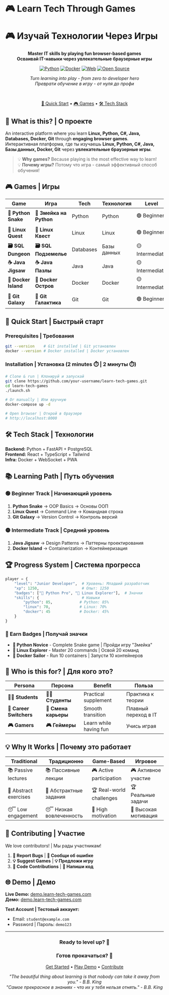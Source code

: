 # 🎮 Learn Tech Through Games  
# 🎮 Изучай Технологии Через Игры

<div align="center">

**Master IT skills by playing fun browser-based games**  
**Осваивай IT-навыки через увлекательные браузерные игры**

[![Python](https://img.shields.io/badge/Python-3.8+-blue?logo=python)](https://python.org)
[![Docker](https://img.shields.io/badge/Docker-Ready-2496ED?logo=docker)](https://docker.com)
[![Web](https://img.shields.io/badge/Web-Browser-FF6B6B?logo=googlechrome)](https://developer.mozilla.org)
[![Open Source](https://img.shields.io/badge/Open_Source-Yes-brightgreen)](https://opensource.org)

*Turn learning into play - from zero to developer hero*  
*Преврати обучение в игру - от нуля до профи*

<br>

[🚀 Quick Start](#-quick-start--быстрый-старт) • 
[🎮 Games](#-games--игры) • 
[🛠 Tech Stack](#-tech-stack--технологии)

</div>

## 🎯 What is this? | О проекте

An interactive platform where you learn **Linux, Python, C#, Java, Databases, Docker, Git** through **engaging browser games**.  
Интерактивная платформа, где ты изучаешь **Linux, Python, C#, Java, Базы данных, Docker, Git** через **увлекательные браузерные игры**.

> 💡 **Why games?** Because playing is the most effective way to learn!  
> 💡 **Почему игры?** Потому что игра - самый эффективный способ обучения!

## 🎮 Games | Игры

| Game | Игра | Tech | Технология | Level | Уровень |
|------|------|------|------------|-------|---------|
| **🐍 Python Snake** | **🐍 Змейка на Python** | Python | Python | 🟢 Beginner | 🟢 Начинающий |
| **🐧 Linux Quest** | **🐧 Linux Квест** | Linux | Linux | 🟢 Beginner | 🟢 Начинающий |
| **🗃️ SQL Dungeon** | **🗃️ SQL Подземелье** | Databases | Базы данных | 🟡 Intermediate | 🟡 Средний |
| **☕ Java Jigsaw** | **☕ Java Пазлы** | Java | Java | 🟡 Intermediate | 🟡 Средний |
| **🐳 Docker Island** | **🐳 Docker Остров** | Docker | Docker | 🟡 Intermediate | 🟡 Средний |
| **🔄 Git Galaxy** | **🔄 Git Галактика** | Git | Git | 🟢 Beginner | 🟢 Начинающий |

## 🚀 Quick Start | Быстрый старт

### Prerequisites | Требования
```bash
git --version    # Git installed | Git установлен
docker --version # Docker installed | Docker установлен
```

### Installation | Установка (2 minutes ⏱️ | 2 минуты ⏱️)

```bash
# Clone & run | Клонируй и запускай
git clone https://github.com/your-username/learn-tech-games.git
cd learn-tech-games
./launch.sh

# Or manually | Или вручную
docker-compose up -d

# Open browser | Открой в браузере
# http://localhost:8000
```

## 🛠 Tech Stack | Технологии

**Backend:** Python + FastAPI + PostgreSQL  
**Frontend:** React + TypeScript + Tailwind  
**Infra:** Docker + WebSocket + PWA

## 📚 Learning Path | Путь обучения

### 🟢 Beginner Track | Начинающий уровень
1. **Python Snake** → OOP Basics → Основы ООП
2. **Linux Quest** → Command Line → Командная строка  
3. **Git Galaxy** → Version Control → Контроль версий

### 🟡 Intermediate Track | Средний уровень
1. **Java Jigsaw** → Design Patterns → Паттерны проектирования
2. **Docker Island** → Containerization → Контейнеризация

## 🏆 Progress System | Система прогресса

```python
player = {
    "level": "Junior Developer",  # Уровень: Младший разработчик
    "xp": 1250,                   # Опыт: 1250
    "badges": ["🐍 Python Pro", "🐧 Linux Explorer"],  # Значки
    "skills": {                   # Навыки
        "python": 85,            # Python: 85%
        "linux": 70,             # Linux: 70%
        "docker": 45             # Docker: 45%
    }
}
```

### 🏅 Earn Badges | Получай значки
- **🐍 Python Novice** - Complete Snake game | Пройди игру "Змейка"
- **🐧 Linux Explorer** - Master 20 commands | Освой 20 команд
- **🐳 Docker Sailor** - Run 10 containers | Запусти 10 контейнеров

## 🎯 Who is this for? | Для кого это?

| Persona | Персона | Benefit | Польза |
|---------|---------|---------|--------|
| **👨‍🎓 Students** | **👨‍🎓 Студенты** | Practical supplement | Практика к теории |
| **🔧 Career Switchers** | **🔧 Смена карьеры** | Smooth transition | Плавный переход в IT |
| **🎮 Gamers** | **🎮 Геймеры** | Learn while having fun | Учись играя |

## 💡 Why It Works | Почему это работает

| Traditional | Традиционно | Game-Based | Игровое |
|------------|------------|------------|---------|
| 📚 Passive lectures | 📚 Пассивные лекции | 🎮 Active participation | 🎮 Активное участие |
| 📝 Abstract exercises | 📝 Абстрактные задания | 🏆 Real-world challenges | 🏆 Реальные задачи |
| 😴 Low engagement | 😴 Низкая вовлеченность | 💪 High motivation | 💪 Высокая мотивация |

## 🤝 Contributing | Участие

We love contributors! | Мы рады участникам!

1. **🐛 Report Bugs** | **🐛 Сообщи об ошибке**
2. **💡 Suggest Games** | **💡 Предложи игру**  
3. **🔧 Code Contributions** | **🔧 Напиши код**

## 🌐 Demo | Демо

**Live Demo:** [demo.learn-tech-games.com](https://demo.learn-tech-games.com)  
**Демо:** [demo.learn-tech-games.com](https://demo.learn-tech-games.com)

**Test Account | Тестовый аккаунт:**
- Email: `student@example.com`
- Password | Пароль: `demo123`

---

<div align="center">

### **Ready to level up?** 🚀  
### **Готов прокачаться?** 🚀

[Get Started](#-quick-start--быстрый-старт) • 
[Play Demo](https://demo.learn-tech-games.com) • 
[Contribute](#-contributing--участие)

*"The beautiful thing about learning is that nobody can take it away from you." - B.B. King*  
*"Самое прекрасное в знаниях - что их у тебя нельзя отнять." - B.B. King*

</div>
